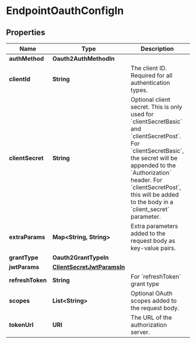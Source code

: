 

# EndpointOauthConfigIn


## Properties

Name | Type | Description | Notes
------------ | ------------- | ------------- | -------------
**authMethod** | **Oauth2AuthMethodIn** |  | 
**clientId** | **String** | The client ID. Required for all authentication types. | 
**clientSecret** | **String** | Optional client secret. This is only used for &#x60;clientSecretBasic&#x60; and &#x60;clientSecretPost&#x60;.  For &#x60;clientSecretBasic&#x60;, the secret will be appended to the &#x60;Authorization&#x60; header. For &#x60;clientSecretPost&#x60;, this will be added to the body in a &#x60;client_secret&#x60; parameter. |  [optional]
**extraParams** | **Map&lt;String, String&gt;** | Extra parameters added to the request body as key-value pairs. |  [optional]
**grantType** | **Oauth2GrantTypeIn** |  | 
**jwtParams** | [**ClientSecretJwtParamsIn**](ClientSecretJwtParamsIn.md) |  |  [optional]
**refreshToken** | **String** | For &#x60;refreshToken&#x60; grant type |  [optional]
**scopes** | **List&lt;String&gt;** | Optional OAuth scopes added to the request body. |  [optional]
**tokenUrl** | **URI** | The URL of the authorization server. | 



